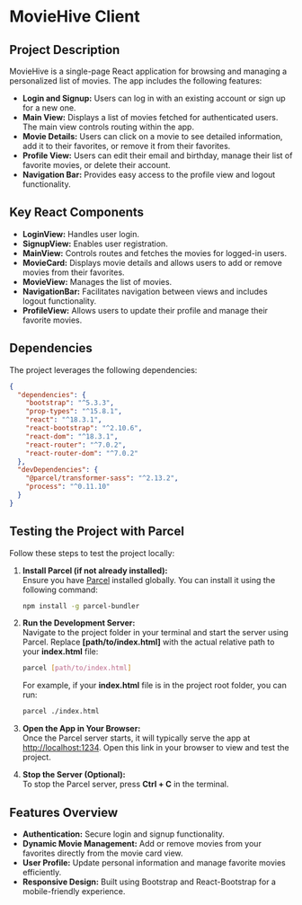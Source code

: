 # MovieHive Client

## Project Description
MovieHive is a single-page React application for browsing and managing a personalized list of movies. The app includes the following features:

- **Login and Signup:** Users can log in with an existing account or sign up for a new one.
- **Main View:** Displays a list of movies fetched for authenticated users. The main view controls routing within the app.
- **Movie Details:** Users can click on a movie to see detailed information, add it to their favorites, or remove it from their favorites.
- **Profile View:** Users can edit their email and birthday, manage their list of favorite movies, or delete their account.
- **Navigation Bar:** Provides easy access to the profile view and logout functionality.

## Key React Components
- **LoginView:** Handles user login.
- **SignupView:** Enables user registration.
- **MainView:** Controls routes and fetches the movies for logged-in users.
- **MovieCard:** Displays movie details and allows users to add or remove movies from their favorites.
- **MovieView:** Manages the list of movies.
- **NavigationBar:** Facilitates navigation between views and includes logout functionality.
- **ProfileView:** Allows users to update their profile and manage their favorite movies.

## Dependencies
The project leverages the following dependencies:

```json
{
  "dependencies": {
    "bootstrap": "^5.3.3",
    "prop-types": "^15.8.1",
    "react": "^18.3.1",
    "react-bootstrap": "^2.10.6",
    "react-dom": "^18.3.1",
    "react-router": "^7.0.2",
    "react-router-dom": "^7.0.2"
  },
  "devDependencies": {
    "@parcel/transformer-sass": "^2.13.2",
    "process": "^0.11.10"
  }
}
```

## Testing the Project with Parcel
Follow these steps to test the project locally:

1. **Install Parcel (if not already installed):**  
   Ensure you have [Parcel](https://parceljs.org/) installed globally. You can install it using the following command:  
   ```bash
   npm install -g parcel-bundler
   ```

2. **Run the Development Server:**  
   Navigate to the project folder in your terminal and start the server using Parcel. Replace **[path/to/index.html]** with the actual relative path to your **index.html** file:
   ```bash
   parcel [path/to/index.html]
   ```
   For example, if your **index.html** file is in the project root folder, you can run:
   ```bash
   parcel ./index.html
   ```

3. **Open the App in Your Browser:**  
   Once the Parcel server starts, it will typically serve the app at [http://localhost:1234](http://localhost:1234). Open this link in your browser to view and test the project.

4. **Stop the Server (Optional):**  
   To stop the Parcel server, press **Ctrl + C** in the terminal.

## Features Overview
- **Authentication:** Secure login and signup functionality.
- **Dynamic Movie Management:** Add or remove movies from your favorites directly from the movie card view.
- **User Profile:** Update personal information and manage favorite movies efficiently.
- **Responsive Design:** Built using Bootstrap and React-Bootstrap for a mobile-friendly experience.

